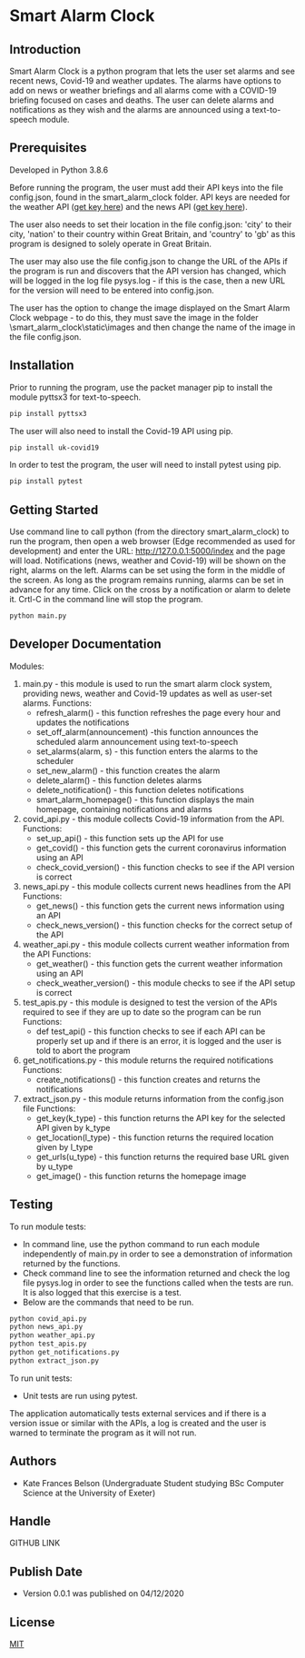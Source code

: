 
# Smart Alarm Clock

## Introduction

Smart Alarm Clock is a python program that lets the user set alarms and see recent news, Covid-19 and weather updates. The alarms have options to add on news or weather briefings and all alarms come with a COVID-19 briefing focused on cases and deaths. The user can delete alarms and notifications as they wish and the alarms are announced using a text-to-speech module. 

## Prerequisites

Developed in Python 3.8.6 

Before running the program, the user must add their API keys into the file config.json, found in the smart_alarm_clock folder. API keys are needed for the weather API ([get key here](https://openweathermap.org/api)) and the news API ([get key here](https://newsapi.org/)).

The user also needs to set their location in the file config.json: 'city' to their city, 'nation' to their country within Great Britain, and 'country' to 'gb' as this program is designed to solely operate in Great Britain. 

The user may also use the file config.json to change the URL of the APIs if the program is run and discovers that the API version has changed, which will be logged in the log file pysys.log - if this is the case, then a new URL for the version will need to be entered into config.json. 

The user has the option to change the image displayed on the Smart Alarm Clock webpage - to do this, they must save the image in the folder \smart_alarm_clock\static\images and then change the name of the image in the file config.json. 

## Installation

Prior to running the program, use the packet manager pip to install the module pyttsx3 for text-to-speech.

```bash
pip install pyttsx3
```
The user will also need to install the Covid-19 API using pip.

```bash
pip install uk-covid19 
```
In order to test the program, the user will need to install pytest using pip. 
```bash
pip install pytest
```
## Getting Started 

Use command line to call python (from the directory smart_alarm_clock) to run the program, then open a web browser (Edge recommended as used for development) and enter the URL: http://127.0.0.1:5000/index and the page will load. Notifications (news, weather and Covid-19) will be shown on the right, alarms on the left. Alarms can be set using the form in the middle of the screen. As long as the program remains running, alarms can be set in advance for any time. Click on the cross by a notification or alarm to delete it. Crtl-C in the command line will stop the program. 

```bash
python main.py
```

## Developer Documentation
Modules: 
1. main.py - this module is used to run the smart alarm clock system, providing news, weather and Covid-19
updates as well as user-set alarms. 
	Functions: 
	- refresh_alarm() - this function refreshes the page every hour and updates the notifications
	- set_off_alarm(announcement) -this function announces the scheduled alarm announcement using text-to-speech
	- set_alarms(alarm, s) - this function enters the alarms to the scheduler
	- set_new_alarm() - this function creates the alarm
	- delete_alarm() - this function deletes alarms
	- delete_notification() - this function deletes notifications
	- smart_alarm_homepage() - this function displays the main homepage, containing notifications and alarms
2. covid_api.py - this module collects Covid-19 information from the API. 
      Functions:
	- set_up_api() - this function sets up the API for use 
	- get_covid() - this function gets the current coronavirus information using an API 
	- check_covid_version() - this function checks to see if the API version is correct 
3. news_api.py - this module collects current news headlines from the API
	Functions:
	- get_news() - this function gets the current news information using an API 
	- check_news_version() - this function checks for the correct setup of the API
4.  weather_api.py - this module collects current weather information from the API
	Functions:
	- get_weather() - this function gets the current weather information using an API
	- check_weather_version() - this module checks to see if the API setup is correct 
5. test_apis.py - this module is designed to test the version of the APIs required
to see if they are up to date so the program can be run
	Functions:
	- def test_api() - this function checks to see if each API can be properly set up and if there is an error, it is logged and the user is told to abort the program
6. get_notifications.py - this module returns the required notifications
	Functions:
	- create_notifications() - this function creates and returns the notifications 
7. extract_json.py - this module returns information from the config.json file
	Functions:
	- get_key(k_type) - this function returns the API key for the selected API given by k_type 
	- get_location(l_type) - this function returns the required location given by l_type 
	- get_urls(u_type) - this function returns the required base URL given by u_type 
	- get_image() - this function returns the homepage image 


## Testing 

To run module tests: 
- In command line, use the python command to run each module independently of main.py in order to see a demonstration of information returned by the functions. 
- Check command line to see the information returned and check the log file pysys.log in order to see the functions called when the tests are run. It is also logged that this exercise is a test. 
- Below are the commands that need to be run. 
```bash
python covid_api.py
python news_api.py
python weather_api.py
python test_apis.py
python get_notifications.py
python extract_json.py
```
To run unit tests:
- Unit tests are run using pytest. 

The application automatically tests external services and if there is a version issue or similar with the APIs, a log is created and the user is warned to terminate the program as it will not run. 
## Authors 

- Kate Frances Belson (Undergraduate Student studying BSc Computer Science at the University of Exeter)

## Handle

GITHUB LINK 

## Publish Date 

- Version 0.0.1 was published on 04/12/2020

## License
[MIT](https://choosealicense.com/licenses/mit/)
